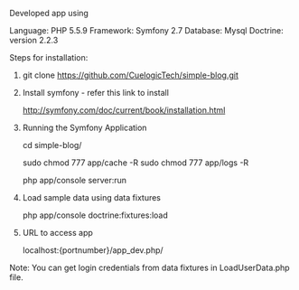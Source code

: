 Developed app using

Language: PHP 5.5.9
Framework: Symfony 2.7
Database: Mysql
Doctrine: version 2.2.3

Steps for installation:

1) git clone https://github.com/CuelogicTech/simple-blog.git

2) Install symfony - refer this link to install

	http://symfony.com/doc/current/book/installation.html

3) Running the Symfony Application

	cd simple-blog/

	sudo chmod 777 app/cache -R
	sudo chmod 777 app/logs -R

	php app/console server:run

4) Load sample data using data fixtures

	php app/console doctrine:fixtures:load

5) URL to access app

	localhost:{portnumber}/app_dev.php/

Note: You can get login credentials from data fixtures in LoadUserData.php file.